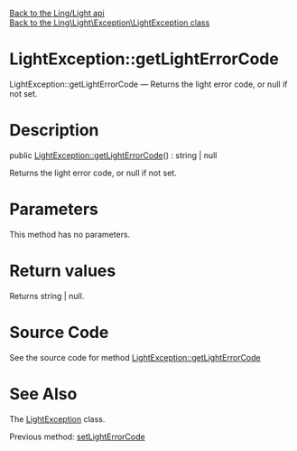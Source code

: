 [Back to the Ling/Light api](https://github.com/lingtalfi/Light/blob/master/doc/api/Ling/Light.md)<br>
[Back to the Ling\Light\Exception\LightException class](https://github.com/lingtalfi/Light/blob/master/doc/api/Ling/Light/Exception/LightException.md)


LightException::getLightErrorCode
================



LightException::getLightErrorCode — Returns the light error code, or null if not set.




Description
================


public [LightException::getLightErrorCode](https://github.com/lingtalfi/Light/blob/master/doc/api/Ling/Light/Exception/LightException/getLightErrorCode.md)() : string | null




Returns the light error code, or null if not set.




Parameters
================

This method has no parameters.


Return values
================

Returns string | null.








Source Code
===========
See the source code for method [LightException::getLightErrorCode](https://github.com/lingtalfi/Light/blob/master/Exception/LightException.php#L72-L75)


See Also
================

The [LightException](https://github.com/lingtalfi/Light/blob/master/doc/api/Ling/Light/Exception/LightException.md) class.

Previous method: [setLightErrorCode](https://github.com/lingtalfi/Light/blob/master/doc/api/Ling/Light/Exception/LightException/setLightErrorCode.md)<br>

